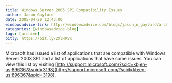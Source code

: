 ```yaml
---
title: Windows Server 2003 SP1 Compatibility Issues
author: Jason Gaylord
date: 2005-04-20 12:43:00
windowsadvice-link: http://windowsadvice.com/blogs/jason_n_gaylord/archive/2005/04/20/Windows-Server-2003-SP1-Application-Compatibility.aspx
categories: [windowsadvice-blog]
tags: [archive]
bitly: https://bit.ly/2XlHKVx
---
```


Microsoft has issued a list of applications that are compatible with Windows Server 2003 SP1 and a list of applications that have some issues. You can view this list by visiting [http://support.microsoft.com/?scid=kb;en-us;896367&spid=3198](http://support.microsoft.com/?scid=kb;en-us;896367&spid=3198).